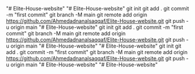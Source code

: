 "# Elite-House-website" 
"# Elite-House-website"  git init git add . git commit -m "first commit" git branch -M main git remote add origin https://github.com/Ahmedadnanalsaqqaf/Elite-House-website.git git push -u origin main
"# Elite-House-website"  git init git add . git commit -m "first commit" git branch -M main git remote add origin https://github.com/Ahmedadnanalsaqqaf/Elite-House-website.git git push -u origin main
"# Elite-House-website" 
"# Elite-House-website"  git init git add . git commit -m "first commit" git branch -M main git remote add origin https://github.com/Ahmedadnanalsaqqaf/Elite-House-website.git git push -u origin main
"# Elite-House-website" 
"# Elite-House-website" 
